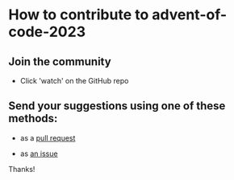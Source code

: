 # How to contribute to advent-of-code-2023

## Join the community

- Click 'watch' on the GitHub repo

## Send your suggestions using one of these methods:

- as a [pull request](https://github.com/yaleman/advent-of-code-2023/pulls)

- as [an issue](https://github.com/yaleman/advent-of-code-2023/issues/new)

Thanks!